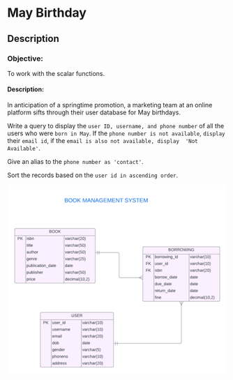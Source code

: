 # May Birthday
## Description
### Objective:

To work with the scalar functions.

#### Description:

In anticipation of a springtime promotion, a marketing team at an online platform sifts through their user database for May birthdays.

Write a query to display the `user ID, username, and phone number` of all the users who were `born in May`. If the `phone number is not available`, `display` their `email id`, if the `email is also not available, display  'Not Available'`.

Give an alias to the `phone number as 'contact'`.

Sort the records based on the `user id in ascending order`.

![image alt](https://github.com/PraveenKumara2k33/Cognizant-JavaStack-Handson-2024/blob/afac1a7b2c141cd56f734326af7175fe08be4c84/Stage%201/SQL%20Programming/image-1.png)

